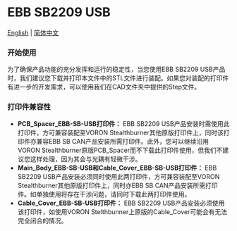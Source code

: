 # EBB SB2209 USB

[English](README_EN.md "change to English langue") | [简体中文](README_CN.md "change to chinese langue")

### 开始使用
为了确保产品功能的充分发挥和运行的稳定性，当您使用EBB SB2209 USB产品时，我们建议您下载并打印本文件中的STL文件进行装配。如果您对装配的打印件有进一步的开发需求，可以使用我们在CAD文件夹中提供的Step文件。
### 打印件兼容性
* **PCB_Spacer_EBB-SB-USB打印件：** EBB SB2209 USB产品安装时需使用此打印件，方可兼容装配至VORON Stealthburner其他原版打印件上，同时该打印件亦兼容EBB SB CAN产品安装所需打印件。此外，您可以继续沿用VORON Stealthburner原版PCB_Spacer而不下载此打印件使用，但我们不建议您这样处理，因为其会与光耦有轻微干涉。
* **Main_Body_EBB-SB-USB和Cable_Cover_EBB-SB-USB打印件：** EBB SB2209 USB产品安装必须同时使用此两打印件，方可兼容装配至VORON Stealthburner其他原版打印件上，同时亦EBB SB CAN产品安装所需打印件。如单独使用将存在干涉问题，请同时下载此两打印件使用。
* **Cable_Cover_EBB-SB-USB打印件：** EBB SB2209 USB产品安装必须使用该打印件，如使用VORON Stelthbunner上原版的Cable_Cover可能会有无法完全闭合的情况。

